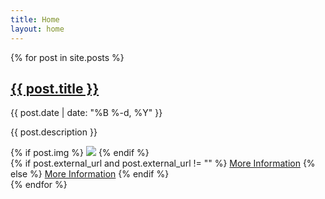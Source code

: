 ```yaml
---
title: Home
layout: home
---
```


{% for post in site.posts %}
  <article>
    <h2><a href="{{ post.url }}">{{ post.title }}</a></h2>
    <p>{{ post.date | date: "%B %-d, %Y" }}</p>
    <p>{{ post.description }}</p>
    {% if post.img %}
      <img src="{{ post.img }}" style="max-height: 200px;">
    {% endif %}
    <br>
    {% if post.external_url and post.external_url != "" %}
      <a href="{{ post.external_url }}" target="_blank">More Information</a>
    {% else %}
      <a href="{{ post.url }}" target="_blank">More Information</a>
    {% endif %}
  </article>
{% endfor %}
